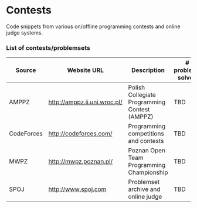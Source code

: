 # Contests
Code snippets from various on/offline programming contests and online judge systems.  

### List of contests/problemsets

|Source|Website URL|Description|# problems solved|
|---|---|---|---|
|AMPPZ|http://amppz.ii.uni.wroc.pl/|Polish Collegiate Programming Contest (AMPPZ)|TBD|
|CodeForces|http://codeforces.com/| Programming competitions and contests|TBD|
|MWPZ|http://mwpz.poznan.pl/|Poznan Open Team Programming Championship|TBD|
|SPOJ|http://www.spoj.com|Problemset archive and online judge|TBD|
